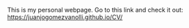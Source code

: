 This is my personal webpage. Go to this link and check it out: https://juanjogomezvanolli.github.io/CV/